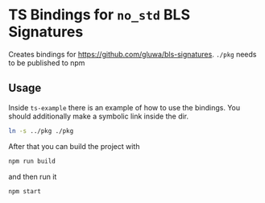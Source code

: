 # TS Bindings for `no_std` BLS Signatures

Creates bindings for https://github.com/gluwa/bls-signatures. `./pkg` needs to be published to npm

## Usage

Inside `ts-example` there is an example of how to use the bindings. You should additionally make a symbolic link inside the dir.
```bash
ln -s ../pkg ./pkg
```

After that you can build the project with
```bash
npm run build
```

and then run it
```bash
npm start
```